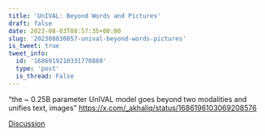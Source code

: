 ```yaml
---
title: 'UnIVAL: Beyond Words and Pictures'
draft: false
date: 2023-08-03T08:57:35+00:00
slug: '202308030857-unival-beyond-words-pictures'
is_tweet: true
tweet_info:
  id: '1686919210331770880'
  type: 'post'
  is_thread: False
---
```




“the ~ 0.25B parameter UnIVAL model goes beyond two modalities and unifies text, images” <https://x.com/_akhaliq/status/1686196103069208576>

[Discussion](https://x.com/sytelus/status/1686919210331770880)
